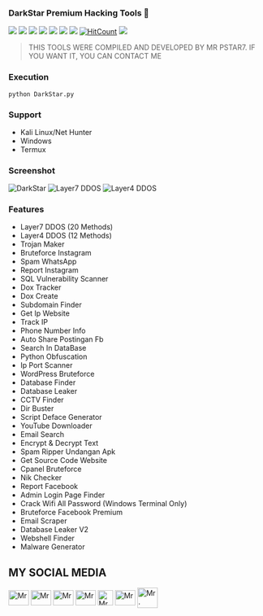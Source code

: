 ### DarkStar Premium Hacking Tools 🥇
![](https://img.shields.io/github/license/Preview-DarkStar)
![](https://img.shields.io/github/issues/Preview-DarkStar)
![](https://img.shields.io/github/issues-closed/Preview-DarkStar)
![](https://img.shields.io/badge/Python-3-blue)
![](https://img.shields.io/github/forks/Preview-DarkStar)
![](https://img.shields.io/github/stars/Preview-DarkStar)
![](https://img.shields.io/github/last-commit/Preview-DarkStar)
[![HitCount](https://hits.dwyl.com/Mr-Pstar7/Preview-DarkStar.svg?style=flat-square)](http://hits.dwyl.com/Mr-Pstar7/Preview-DarkStar)
![](https://img.shields.io/badge/platform-Linux%20%7C%20KaliLinux%20%7C%20Windows-blue)

>THIS TOOLS WERE COMPILED AND DEVELOPED BY MR PSTAR7. IF YOU WANT IT, YOU CAN CONTACT ME 

### Execution
    python DarkStar.py

### Support
- Kali Linux/Net Hunter
- Windows
- Termux

### Screenshot 
<img src="https://i.ibb.co.com/NsDPBZc/Screenshot-2024-08-12-18-16-31-07-84d3000e3f4017145260f7618db1d683.jpg" alt="DarkStar">
<img src="https://i.ibb.co.com/3yMxhZ4/IMG-20240624-WA0039.jpg" alt="Layer7 DDOS">
<img src="https://i.ibb.co.com/G9nhqMr/IMG-20240624-WA0038.jpg" alt="Layer4 DDOS">

### Features
- Layer7 DDOS (20 Methods)
- Layer4 DDOS (12 Methods)
- Trojan Maker
- Bruteforce Instagram
- Spam WhatsApp
- Report Instagram
- SQL Vulnerability Scanner
- Dox Tracker
- Dox Create
- Subdomain Finder
- Get Ip Website
- Track IP
- Phone Number Info
- Auto Share Postingan Fb
- Search In DataBase
- Python Obfuscation
- Ip Port Scanner
- WordPress Bruteforce
- Database Finder
- Database Leaker
- CCTV Finder
- Dir Buster
- Script Deface Generator
- YouTube Downloader
- Email Search
- Encrypt & Decrypt Text
- Spam Ripper Undangan Apk
- Get Source Code Website
- Cpanel Bruteforce
- Nik Checker
- Report Facebook
- Admin Login Page Finder
- Crack Wifi All Password (Windows Terminal Only)
- Bruteforce Facebook Premium 
- Email Scraper
- Database Leaker V2
- Webshell Finder
- Malware Generator

## MY SOCIAL MEDIA
<p align="left">
<a href="https://wa.me/+6285728337030?text=Assalamualaikum+Warahmatullahi+wabarakatuh" target="blank"><img align="center" src="https://github.com/rahuldkjain/github-profile-readme-generator/blob/master/src/images/icons/Social/whatsapp.svg" alt="Mr. Pstar7" height="30" width="40" /></a>
<a href="https://www.facebook.com/profile.php?id=100089457192279" target="blank"><img align="center" src="https://raw.githubusercontent.com/rahuldkjain/github-profile-readme-generator/master/src/images/icons/Social/facebook.svg" alt="Mr. PSTAR7" height="30" width="40" /></a>
<a href="https://www.instagram.com/pstar7.dev?igsh=MXQxczFlb2FmMXV5cA==" target="blank"><img align="center" src="https://raw.githubusercontent.com/rahuldkjain/github-profile-readme-generator/master/src/images/icons/Social/instagram.svg" alt="Mr. Pstar7" height="30" width="40" /></a>
<a href="https://www.youtube.com/@Mr_Pstar7" target="blank"><img align="center" src="https://raw.githubusercontent.com/rahuldkjain/github-profile-readme-generator/master/src/images/icons/Social/youtube.svg" alt="Mr. Pstar7" height="30" width="40" /></a>
<a href="https://www.github.com/Mr-Pstar7/" target="blank"><img align="center" src="https://cdn-icons-png.flaticon.com/512/25/25231.png" alt="Mr. Pstar7" height="30" width="30" /></a>
<a href="https://t.me/@MrPstar7" target="blank"><img align="center" src="https://github.com/gauravghongde/social-icons/blob/master/SVG/Color/Telegram.svg" alt="Mr. Pstar7" height="30" width="40" /></a>
<a href="tiktok.com/@pstar7.py" target="blank"><img align="center" src="https://github.com/gauravghongde/social-icons/blob/master/SVG/Color/Tik%20Tok.svg" alt="Mr. Pstar7 height="30" width="40" /></a>
</p>



